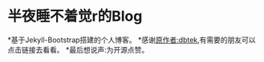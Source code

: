 # 半夜睡不着觉r的Blog
*基于Jekyll-Bootstrap搭建的个人博客。
*感谢[原作者:dbtek](https://github.com/dbtek),有需要的朋友可以点击链接去看看。
*最后想说声:为开源点赞。
